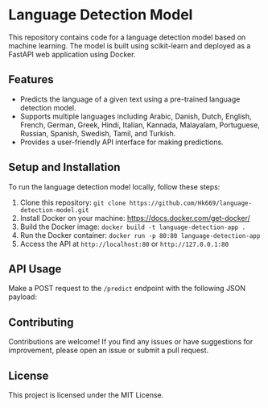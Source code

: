 # Language Detection Model

This repository contains code for a language detection model based on machine learning. The model is built using scikit-learn and deployed as a FastAPI web application using Docker.

## Features

- Predicts the language of a given text using a pre-trained language detection model.
- Supports multiple languages including Arabic, Danish, Dutch, English, French, German, Greek, Hindi, Italian, Kannada, Malayalam, Portuguese, Russian, Spanish, Swedish, Tamil, and Turkish.
- Provides a user-friendly API interface for making predictions.

## Setup and Installation

To run the language detection model locally, follow these steps:

1. Clone this repository: `git clone https://github.com/Hk669/language-detection-model.git`
2. Install Docker on your machine: https://docs.docker.com/get-docker/
3. Build the Docker image: `docker build -t language-detection-app .`
4. Run the Docker container: `docker run -p 80:80 language-detection-app`
5. Access the API at `http://localhost:80` or `http://127.0.0.1:80`

## API Usage

Make a POST request to the `/predict` endpoint with the following JSON payload:

## Contributing
Contributions are welcome! If you find any issues or have suggestions for improvement, please open an issue or submit a pull request.

## License
This project is licensed under the MIT License.
